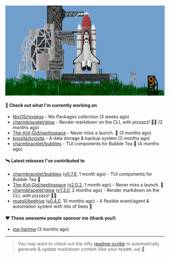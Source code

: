 ![](https://raw.githubusercontent.com/penguwin/penguwin/master/assets/shuttle.gif)

#### 🚀 Check out what I'm currently working on

- [NixOS/nixpkgs](https://github.com/NixOS/nixpkgs) - Nix Packages collection (3 weeks ago)
- [charmbracelet/glow](https://github.com/charmbracelet/glow) - Render markdown on the CLI, with pizzazz! 💅🏻 (2 months ago)
- [The-Kid-Gid/nextinspace](https://github.com/The-Kid-Gid/nextinspace) - Never miss a launch. 🚀 (3 months ago)
- [knoxite/knoxite](https://github.com/knoxite/knoxite) - A data storage &amp; backup system (3 months ago)
- [charmbracelet/bubbles](https://github.com/charmbracelet/bubbles) - TUI components for Bubble Tea 🍡 (4 months ago)

#### 🛰️ Latest releases I've contributed to

- [charmbracelet/bubbles](https://github.com/charmbracelet/bubbles) ([v0.7.6](https://github.com/charmbracelet/bubbles/releases/tag/v0.7.6), 1 month ago) - TUI components for Bubble Tea 🍡
- [The-Kid-Gid/nextinspace](https://github.com/The-Kid-Gid/nextinspace) ([v2.0.2](https://github.com/The-Kid-Gid/nextinspace/releases/tag/v2.0.2), 1 month ago) - Never miss a launch. 🚀
- [charmbracelet/glow](https://github.com/charmbracelet/glow) ([v1.3.0](https://github.com/charmbracelet/glow/releases/tag/v1.3.0), 2 months ago) - Render markdown on the CLI, with pizzazz! 💅🏻
- [muesli/beehive](https://github.com/muesli/beehive) ([v0.4.0](https://github.com/muesli/beehive/releases/tag/v0.4.0), 10 months ago) - A flexible event/agent &amp; automation system with lots of bees 🐝

#### ❤️ These awesome people sponsor me (thank you!)

- [ma-hartma](https://github.com/ma-hartma) (3 months ago)

---

> You may want to check out the nifty [readme-scribe](https://github.com/muesli/readme-scribe) to automatically generate & update markdown content (like your `README.md`) 🔭